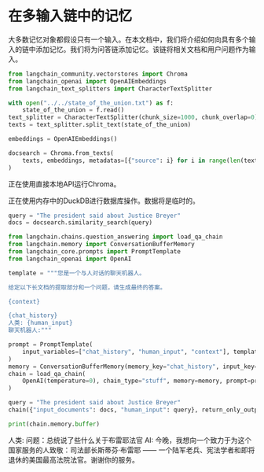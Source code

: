 # 在多输入链中的记忆

大多数记忆对象都假设只有一个输入。在本文档中，我们将介绍如何向具有多个输入的链中添加记忆。我们将为问答链添加记忆。该链将相关文档和用户问题作为输入。

```python
from langchain_community.vectorstores import Chroma
from langchain_openai import OpenAIEmbeddings
from langchain_text_splitters import CharacterTextSplitter
```

```python
with open("../../state_of_the_union.txt") as f:
    state_of_the_union = f.read()
text_splitter = CharacterTextSplitter(chunk_size=1000, chunk_overlap=0)
texts = text_splitter.split_text(state_of_the_union)

embeddings = OpenAIEmbeddings()
```

```python
docsearch = Chroma.from_texts(
    texts, embeddings, metadatas=[{"source": i} for i in range(len(texts))]
)
```

正在使用直接本地API运行Chroma。

正在使用内存中的DuckDB进行数据库操作。数据将是临时的。
```python
query = "The president said about Justice Breyer"
docs = docsearch.similarity_search(query)
```

```python
from langchain.chains.question_answering import load_qa_chain
from langchain.memory import ConversationBufferMemory
from langchain_core.prompts import PromptTemplate
from langchain_openai import OpenAI
```

```python
template = """您是一个与人对话的聊天机器人。

给定以下长文档的提取部分和一个问题，请生成最终的答案。

{context}

{chat_history}
人类: {human_input}
聊天机器人:"""

prompt = PromptTemplate(
    input_variables=["chat_history", "human_input", "context"], template=template
)
memory = ConversationBufferMemory(memory_key="chat_history", input_key="human_input")
chain = load_qa_chain(
    OpenAI(temperature=0), chain_type="stuff", memory=memory, prompt=prompt
)
```

```python
query = "The president said about Justice Breyer"
chain({"input_documents": docs, "human_input": query}, return_only_outputs=True)
```

```python
print(chain.memory.buffer)
```

人类: 问题：总统说了些什么关于布雷耶法官
AI: 今晚，我想向一个致力于为这个国家服务的人致敬：司法部长斯蒂芬·布雷耶 —— 一个陆军老兵、宪法学者和即将退休的美国最高法院法官。谢谢你的服务。

